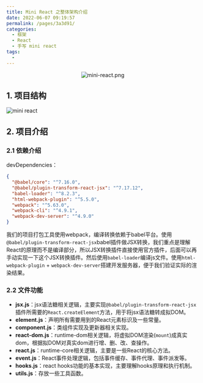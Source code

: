 ```yaml
---
title: Mini React 之整体架构介绍
date: 2022-06-07 09:19:57
permalink: /pages/3a3d91/
categories:
  - 框架
  - React
  - 手写 mini react
tags:
  - 
---
```



<!-- <iframe id="embed_dom" name="embed_dom" frameborder="0" style="display:block;width:860px; height:600px;" src="https://www.processon.com/embed/62a149541efad45820f19851" /> -->

<div align="center">

![mini-react.png](https://1-1253772569.cos.ap-guangzhou.myqcloud.com/mini-react.png)

</div>

<!-- more -->

## 1. 项目结构
![mini react](https://1-1253772569.cos.ap-guangzhou.myqcloud.com/minireact.png)

## 2. 项目介绍

### 2.1 依赖介绍
devDependencies： 
```json
{
  "@babel/core": "^7.16.0",
  "@babel/plugin-transform-react-jsx": "^7.17.12",
  "babel-loader": "^8.2.3",
  "html-webpack-plugin": "^5.5.0",
  "webpack": "^5.63.0",
  "webpack-cli": "^4.9.1",
  "webpack-dev-server": "^4.9.0"
}
```
我们的项目打包工具使用webpack，编译转换依赖于babel平台。使用`@babel/plugin-transform-react-jsx`babel插件做JSX转换，我们重点是理解React的原理而不是编译部分，所以JSX转换插件直接使用官方插件，后面可以再手动实现一下这个JSX转换插件。然后使用`babel-loader`编译js文件。使用`html-webpack-plugin` + `webpack-dev-server`搭建开发服务器，便于我们验证实际的渲染结果。

### 2.2 文件功能
- **jsx.js**：jsx语法糖相关逻辑，主要实现`@babel/plugin-transform-react-jsx`插件所需要的`React.createElement`方法，用于将jsx语法糖转成拟DOM。
- **element.js**：声明所有需要用到的React元素标识及一些常量。
- **component.js**：类组件实现及更新器相关实现。
- **react-dom.js**：runtime-dom相关逻辑，将虚拟DOM渲染(`mount`)成真实dom，根据拟DOM对真实dom进行增、删、改、查操作。
- **react.js**：runtime-core相关逻辑，主要是一些React的核心方法。
- **event.js**：React事件处理逻辑，包括事件缓存、事件代理、事件派发等。
- **hooks.js**：react hooks功能的基本实现，主要理解hooks原理和执行机制。
- **utils.js**：存放一些工具函数。

